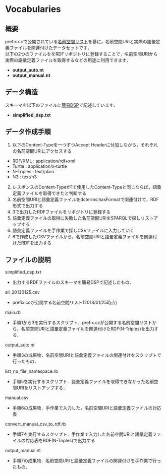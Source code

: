 # Vocabularies

## 概要

prefix.ccで公開されている[名前空間リスト](http://prefix.cc/popular/all.file.csv)を基に，名前空間URIと実際の語彙定義ファイルを関連付けたデータセットです．  
以下の2つのファイルををRDFリポジトリに登録することで，名前空間URIから実際の語彙定義ファイルを取得するなどの用途に利用できます．

  * **output_auto.nt**
  * **output_manual.nt**

## データ構造

スキーマを以下のファイルに[簡易DSP](http://www.meta-proj.jp/A04.pdf)で記述しています．

  * **simplified_dsp.txt**


## データ作成手順

1. 以下のContent-Typeを一つずつAccept Headerに付加しながら，それぞれの名前空間URIにアクセスする
  * RDF/XML : application/rdf+xml
  * Turtle : application/x-turtle
  * N-Triples : text/plain
  * N3 : text/n3
2. レスポンスのContent-Typeが1で使用したContent-Typeと同じならば，語彙定義ファイルを取得できたと判断する
3. 名前空間URIと語彙定義ファイルをdcterms:hasFormatで関連付けて，RDF形式で出力する
4. 3で出力したRDFファイルをリポジトリに登録する
5. 語彙定義ファイルの取得に失敗した名前空間URIをSPARQLで探しリストアップする
6. 語彙定義ファイルを手作業で探しCSVファイルに入力していく
7. 6で作成したCSVファイルから，名前空間URIと語彙定義ファイルを関連付けたRDFを出力する


## ファイルの説明

simplified_dsp.txt
  * 出力するRDFファイルのスキーマを簡易DSPで記述したもの．

all_20130125.csv
  * prefix.ccが公開する名前空間リスト(2013/01/25時点)

main.rb
  * 手順1から3を実行するスクリプト．prefix.ccが公開する名前空間リストから，名前空間URIと語彙定義ファイルを関連付けたRDF(N-Triples)を出力する．

output_auto.nt
  * 手順3の成果物．名前空間URIと語彙定義ファイルの関連付けをスクリプトで行ったもの．

list_no_file_namespace.rb
  * 手順5を実行するスクリプト．語彙定義ファイルを取得できなかった名前空間URIをリストアップする．

manual.csv
  * 手順6の成果物．手作業で入力した，名前空間URIと語彙定義ファイルの対応表

convert_manual_csv_to_rdf.rb
  * 手順7を実行するスクリプト．手作業で入力した名前空間URIと語彙定義ファイルの対応表をRDF(N-Triples)で出力する

output_manual.nt
  * 手順7の成果物．名前空間URIと語彙定義ファイルの関連付けを手作業で行ったもの．
